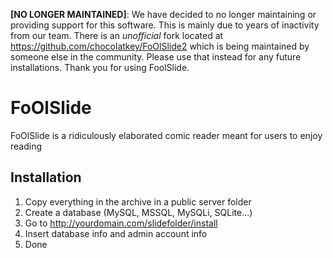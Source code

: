 **[NO LONGER MAINTAINED]**: We have decided to no longer maintaining or providing support for this software. This is mainly due to years of inactivity from our team. There is an _unofficial_ fork located at https://github.com/chocolatkey/FoOlSlide2 which is being maintained by someone else in the community. Please use that instead for any future installations. Thank you for using FoolSlide.

FoOlSlide
=========

FoOlSlide is a ridiculously elaborated comic reader meant for users to enjoy reading

Installation
------------
1.  Copy everything in the archive in a public server folder
2.  Create a database (MySQL, MSSQL, MySQLi, SQLite...)
3.  Go to http://yourdomain.com/slidefolder/install
4.  Insert database info and admin account info
5.  Done
